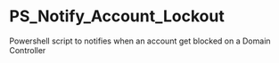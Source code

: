 # PS_Notify_Account_Lockout
Powershell script to notifies when an account get blocked on a Domain Controller

